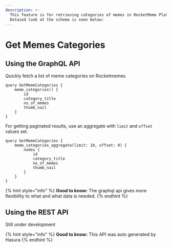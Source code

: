 ```yaml
---
description: >-
  This feature is for retrieving categories of memes in RocketMeme Platform.
  Detaied look at the schema is seen below:
---
```


# Get Memes Categories

## Using the GraphQL API

Quickly fetch a list of meme categories on Rocketmemes

```
query GetMemeCategories {
    meme_categories() {
        id
        category_title
        no_of_memes
        thumb_nail
    }
}
```

For getting paginated results, use an aggregate with `limit` and `offset` values set.

```
query GetMemeCategories {
    meme_categories_aggregate(limit: 10, offset: 0) {
        nodes {
            id
            category_title
            no_of_memes
            thumb_nail
        }
    }
}
```

{% hint style="info" %}
**Good to know:** The graphql api gives more flexibility to what and what data is needed.
{% endhint %}

## Using the REST API

Still under development

{% hint style="info" %}
**Good to know:** This API was auto generated by Hasura
{% endhint %}
